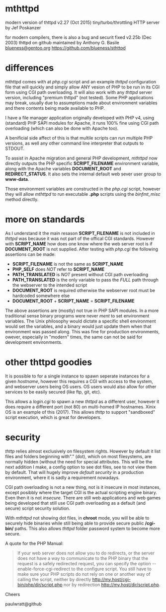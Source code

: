 # mthttpd
modern version of thttpd v2.27 (Oct 2015) tiny/turbo/throttling HTTP server by Jef Poskanzer

for modern compilers, there is also a bug and securit fixed v2.25b (Dec 2003) thttpd on github maintained by Anthony G. Basile blueness@gentoo.org https://github.com/blueness/sthttpd

# differences
mthttpd comes with at _php.cgi_ script and an example _thttpd_ configuration file that will quickly and simply allow ANY vesion of PHP to be run in its CGI form using CGI path overloading. It will also work with any _thttpd_ server version, including "premium thttpd" (not tested). Some PHP applications may break, usually due to assumptions made about environment variables and there contents being made available to PHP.

I have a file manager application originally developed with PHP v4, using (standard) PHP SAPI modules for Apache, it runs 100% fine using CGI path overloading (which can also be done with Apache too).

A benificial side affect of this is that multile scripts can run multiple PHP versions, as well any other command line interpreter that outputs to STDOUT.

To assist in Apache migration and general PHP development, _mthttpd_ now directly outputs the PHP specific **SCRIPT_FILENAME** environment variable, along with the Apache variables **DOCUMENT_ROOT** and **REDIRECT_STATUS**. It also sets the internal default web sever user group to **www-data**.

Those environment variables are constructed in the _php.cgi_ script, however they will allow _mthttpd_ to run executable **.php** scripts using the _binfmt_misc_ method directly.

# more on standards
As I understand it the main resason **SCRIPT_FILENAME** is not included in _thttpd_ was because it was not part of the offical CGI standards. However with **SCRIPT_NAME** how does one know where the web server root is if **DOCUMENT_ROOT** is not supplied. After testing with _php.cgi_ the following assertions can be made:

* **SCRIPT_FILENAME** is not the same as **SCRIPT_NAME**
* **PHP_SELF** does _NOT_ refer to **SCRIPT_NAME**
* **PATH_TRANSLATED** is _NOT_ present without CGI path overloading
* **PATH_TRANSLATED** is the only variable to pass the _FULL_ path through the webserver to the intended script
* **DOCUMENT_ROOT** is required otherwise the webserver root must be hardcoded somewhere else
* **DOCUMENT_ROOT** + **SCRIPT_NAME** = **SCRIPT_FILENAME**

The above assertions are (mostly) not true in PHP SAPI modules. In a more traditional sense binary programs were never _ment_ to set environment variables. The Unix philosophy would dictate a specific shell environment would set the variables, and a binary would just update them when that environment was passed along. This was fine for production environments, owever, especially in "modern" times, the same can not be said for development environments.

# other thttpd goodies
It is possible to for a single instance to spawn seperate instances for a given _hostname_, however this requires a CGI with access to the system, and webserver users being OS users. OS users would also allow for other services to be easily secured (like ftp, git, etc).

This allows a _login.cgi_ to spawn a new _thttpd_ as a different user, however it does require a different port (not 80) on multi-homed IP hostnames. Xinix OS is an example of this (2017). This allows _thttp_ to support "sandboxed" script execution, which is great for developers.

# security
_thttp_ relies almost exclusively on filesystem rights. However by default it list files and folders beginning with"." (dot), which on most filesystems, are normally hidden (without the need for special attributes. This will be the next addition I make, a config option to see dot files, see to not view them by default. That will hugely improve _default_ _security_ in a production environment, where it is sadly a requirement nowadays.

CGI path overloading is not a new thing, not is it insecure in most instances, except posibbly where the target CGI is the actual scripting engine binary. Even then it is not _insecure_. There are still web applications and web games being developed that still use CGI path overloading as a default (and secure) script security solution.

With _mthttpd_ not showing dot files, in **chroot** mode, you will be able to securely hide binaries while still being able to provide secure public **/cgi-bin/** paths. This also allows _thttpd_ folder password system to become more secure.

A quote for the PHP Manual:

> If your web server does not allow you to do redirects, or the server does not have a way to communicate to the PHP binary that the request is a safely redirected request, you can specify the option --enable-force-cgi-redirect to the configure script. You still have to make sure your PHP scripts do not rely on one or another way of calling the script, neither by directly http://my.host/cgi-bin/php/dir/script.php nor by redirection http://my.host/dir/script.php.

Cheers

paulwratt@github
